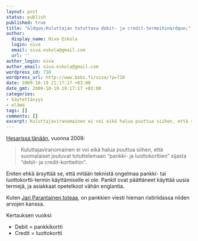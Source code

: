 ```yaml
---
layout: post
status: publish
published: true
title: "&ldquo;Kuluttajan totuttava debit- ja credit-termeihin&rdquo;"
author:
  display_name: Oiva Eskola
  login: oiva
  email: oiva.eskola@gmail.com
  url: ''
author_login: oiva
author_email: oiva.eskola@gmail.com
wordpress_id: 710
wordpress_url: http://www.bobs.fi/oiva/?p=710
date: 2009-10-19 21:17:17 +03:00
date_gmt: 2009-10-19 19:17:17 +03:00
categories:
- käytettävyys
- elämä
tags: []
comments: []
excerpt: Kuluttajaviranomainen ei voi eikä halua puuttua siihen, että suomalaiset joutuvat totuttelemaan "debit- ja credit-kortteihin".
---
```

<p><a title="HS.fi: Viranomainen: Kuluttajan on vain totuttava debit- ja credit-termeihin" href="http://www.hs.fi/talous/artikkeli/Viranomainen+Kuluttajan+on+vain+totuttava+debit-+ja+credit-termeihin/1135250122418" target="_blank">Hesarissa tänään</a>, vuonna 2009:</p>
<blockquote><p>Kuluttajaviranomainen ei voi eikä halua puuttua siihen, että suomalaiset joutuvat totuttelemaan &ldquo;pankki- ja luottokorttien&rdquo; sijasta &ldquo;debit- ja credit-kortteihin&rdquo;.</p></blockquote>
<p>Eniten ehkä ärsyttää se, että mitään teknistä ongelmaa pankki- tai luottokortti-termin käyttämiselle ei ole. Pankit ovat päättäneet käyttää  uusia termejä, ja asiakkaat opetelkoot vähän englantia.</p>
<p>Kuten <a title="Gurumarkkinointi: Epävireistä arvohumppaa" href="http://gurumarkkinointi.fi/2009/10/19/epavireista-arvohumppaa/" target="_blank">Jari Parantainen toteaa</a>, on pankkien viesti hieman ristiriidassa niiden arvojen kanssa.</p>
<p>Kertauksen vuoksi:</p>
<ul>
<li>Debit = pankkikortti</li>
<li>Credit = luottokortti</li>
</ul>
